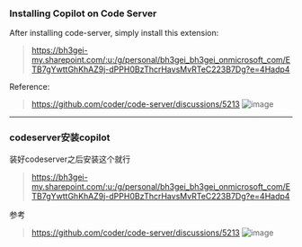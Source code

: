 ### Installing Copilot on Code Server

After installing code-server, simply install this extension:
> https://bh3gei-my.sharepoint.com/:u:/g/personal/bh3gei_bh3gei_onmicrosoft_com/ETB7gYwttGhKhAZ9j-dPPH0BzThcrHavsMvRTeC223B7Dg?e=4Hadp4

Reference:
> https://github.com/coder/code-server/discussions/5213
> ![image](https://user-images.githubusercontent.com/58540850/177783670-3ef3eeb8-2ce4-4d93-a6cc-7b1deea443f6.png)

---

### codeserver安装copilot

装好codeserver之后安装这个就行
> https://bh3gei-my.sharepoint.com/:u:/g/personal/bh3gei_bh3gei_onmicrosoft_com/ETB7gYwttGhKhAZ9j-dPPH0BzThcrHavsMvRTeC223B7Dg?e=4Hadp4

参考
> https://github.com/coder/code-server/discussions/5213
> ![image](https://user-images.githubusercontent.com/58540850/177783670-3ef3eeb8-2ce4-4d93-a6cc-7b1deea443f6.png)
